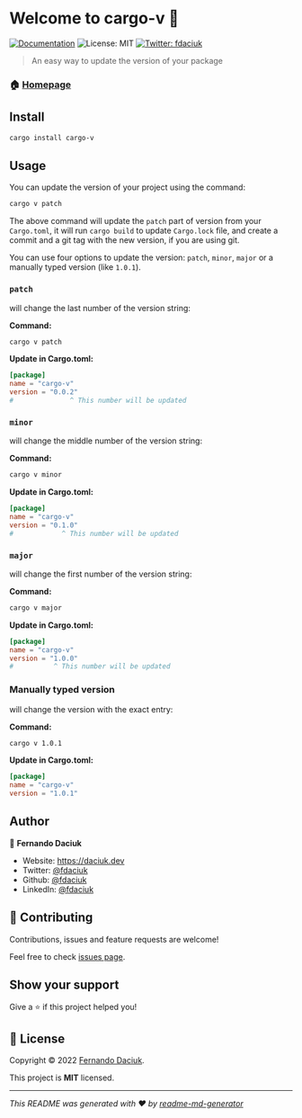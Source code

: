 # Welcome to cargo-v 👋

[![Documentation](https://img.shields.io/badge/documentation-yes-brightgreen.svg)](https://github.com/fdaciuk/cargo-v#readme)
![License: MIT](https://img.shields.io/badge/License-MIT-yellow.svg)
[![Twitter: fdaciuk](https://img.shields.io/twitter/follow/fdaciuk.svg?style=social)](https://twitter.com/fdaciuk)

> An easy way to update the version of your package

### 🏠 [Homepage](https://github.com/fdaciuk/cargo-v)

## Install

```sh
cargo install cargo-v
```

## Usage

You can update the version of your project using the command:

```sh
cargo v patch
```

The above command will update the `patch` part of version from your `Cargo.toml`, 
it will run `cargo build` to update `Cargo.lock` file, and create a commit and 
a git tag with the new version, if you are using git.

You can use four options to update the version: `patch`, `minor`, `major` or a 
manually typed version (like `1.0.1`).

### `patch`

will change the last number of the version string:

**Command:**

```sh
cargo v patch
```

**Update in Cargo.toml:**

```toml
[package]
name = "cargo-v"
version = "0.0.2"
#              ^ This number will be updated
```

### `minor`

will change the middle number of the version string:

**Command:**

```sh
cargo v minor
```

**Update in Cargo.toml:**

```toml
[package]
name = "cargo-v"
version = "0.1.0"
#            ^ This number will be updated
```

### `major`

will change the first number of the version string:

**Command:**

```sh
cargo v major
```

**Update in Cargo.toml:**

```toml
[package]
name = "cargo-v"
version = "1.0.0"
#          ^ This number will be updated
```

### Manually typed version

will change the version with the exact entry:

**Command:**

```sh
cargo v 1.0.1
```

**Update in Cargo.toml:**

```toml
[package]
name = "cargo-v"
version = "1.0.1"
```

## Author

👤 **Fernando Daciuk**

* Website: https://daciuk.dev
* Twitter: [@fdaciuk](https://twitter.com/fdaciuk)
* Github: [@fdaciuk](https://github.com/fdaciuk)
* LinkedIn: [@fdaciuk](https://linkedin.com/in/fdaciuk)

## 🤝 Contributing

Contributions, issues and feature requests are welcome!

Feel free to check [issues page](https://github.com/fdaciuk/cargo-v/issues). 

## Show your support

Give a ⭐️ if this project helped you!


## 📝 License

Copyright © 2022 [Fernando Daciuk](https://github.com/fdaciuk).

This project is **MIT** licensed.

***

_This README was generated with ❤️ by [readme-md-generator](https://github.com/kefranabg/readme-md-generator)_
